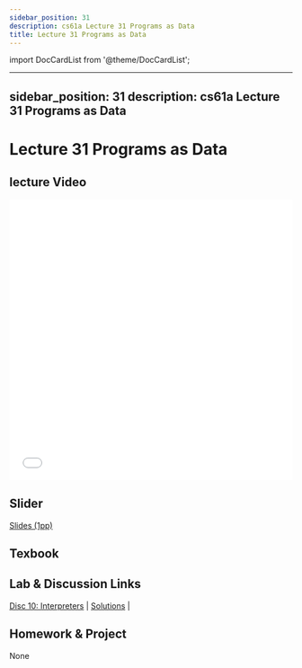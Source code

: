 ```yaml
---
sidebar_position: 31
description: cs61a Lecture 31 Programs as Data
title: Lecture 31 Programs as Data
---
```


import DocCardList from '@theme/DocCardList';

---
sidebar_position: 31
description: cs61a  Lecture 31 Programs as Data
---
# Lecture 31 Programs as Data
## lecture Video

<iframe src="//player.bilibili.com/player.html?aid=277746636&bvid=BV17c411f78k&cid=1311465503&p=1&high_quality=1&danmaku=0" scrolling="no" border="0" frameborder="no" framespacing="0" allowfullscreen="true" allowfullscreen="allowfullscreen" width="100%" height="500" scrolling="no" frameborder="0" sandbox="allow-top-navigation allow-same-origin allow-forms allow-scripts"> </iframe>

## Slider
[Slides (1pp)](/resource/cs61a/31-Programs_as_Data_1pp.pdf)
## Texbook


## Lab & Discussion Links
[Disc 10: Interpreters](./dis/disc10.md) | [Solutions](./dis/sol-disc10.md) | 

## Homework & Project
None


<DocCardList />

